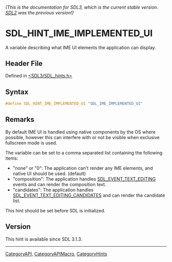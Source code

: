 ###### (This is the documentation for SDL3, which is the current stable version. [SDL2](https://wiki.libsdl.org/SDL2/) was the previous version!)
# SDL_HINT_IME_IMPLEMENTED_UI

A variable describing what IME UI elements the application can display.

## Header File

Defined in [<SDL3/SDL_hints.h>](https://github.com/libsdl-org/SDL/blob/main/include/SDL3/SDL_hints.h)

## Syntax

```c
#define SDL_HINT_IME_IMPLEMENTED_UI "SDL_IME_IMPLEMENTED_UI"
```

## Remarks

By default IME UI is handled using native components by the OS where
possible, however this can interfere with or not be visible when exclusive
fullscreen mode is used.

The variable can be set to a comma separated list containing the following
items:

- "none" or "0": The application can't render any IME elements, and native
  UI should be used. (default)
- "composition": The application handles
  [SDL_EVENT_TEXT_EDITING](SDL_EVENT_TEXT_EDITING) events and can render
  the composition text.
- "candidates": The application handles
  [SDL_EVENT_TEXT_EDITING_CANDIDATES](SDL_EVENT_TEXT_EDITING_CANDIDATES)
  and can render the candidate list.

This hint should be set before SDL is initialized.

## Version

This hint is available since SDL 3.1.3.

----
[CategoryAPI](CategoryAPI), [CategoryAPIMacro](CategoryAPIMacro), [CategoryHints](CategoryHints)

